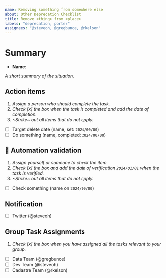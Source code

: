 ```yaml
---
name: Removing something from somewhere else
about: Other Deprecation Checklist
title: Remove <thing> from <place>
labels: "deprecation, porter"
assignees: "@steveoh, @gregbunce, @rkelson"
---
```


# Summary

- **Name**:

_A short summary of the situation._

## Action items

1. _Assign a person who should complete the task._
1. _Check [x] the box when the task is completed and add the date of completion._
1. _~Strike~ out all items that do not apply._

- [ ] Target delete date (name, set: `2024/00/00`)
- [ ] Do something (name, completed: `2024/00/00`)

## :robot: Automation validation

1. _Assign yourself or someone to check the item._
1. _Check [x] the box and add the date of verification `2024/01/01` when the task is verified._
1. _~Strike~ out all items that do not apply._

- [ ] Check something (name on `2024/00/00`)

## Notification

- [ ] Twitter (@steveoh)

## Group Task Assignments

1. _Check [x] the box when you have assigned all the tasks relevant to your group._

- [ ] Data Team (@gregbunce)
- [ ] Dev Team (@steveoh)
- [ ] Cadastre Team (@rkelson)
